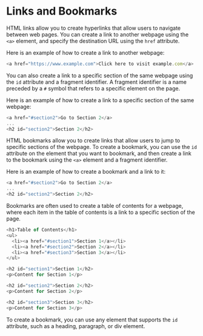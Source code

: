 # Links and Bookmarks

HTML links allow you to create hyperlinks that allow users to navigate between web pages. You can create a link to another webpage using the `<a>` element, and specify the destination URL using the `href` attribute.

Here is an example of how to create a link to another webpage:

```javascript
<a href="https://www.example.com">Click here to visit example.com</a>
```

You can also create a link to a specific section of the same webpage using the `id` attribute and a fragment identifier. A fragment identifier is a name preceded by a `#` symbol that refers to a specific element on the page.

Here is an example of how to create a link to a specific section of the same webpage:

```javascript
<a href="#section2">Go to Section 2</a>
...
<h2 id="section2">Section 2</h2>
```

HTML bookmarks allow you to create links that allow users to jump to specific sections of the webpage. To create a bookmark, you can use the `id` attribute on the element that you want to bookmark, and then create a link to the bookmark using the `<a>` element and a fragment identifier.

Here is an example of how to create a bookmark and a link to it:

```javascript
<a href="#section2">Go to Section 2</a>
...
<h2 id="section2">Section 2</h2>
```

Bookmarks are often used to create a table of contents for a webpage, where each item in the table of contents is a link to a specific section of the page.

```javascript
<h1>Table of Contents</h1>
<ul>
  <li><a href="#section1">Section 1</a></li>
  <li><a href="#section2">Section 2</a></li>
  <li><a href="#section3">Section 3</a></li>
</ul>

<h2 id="section1">Section 1</h2>
<p>Content for Section 1</p>

<h2 id="section2">Section 2</h2>
<p>Content for Section 2</p>

<h2 id="section3">Section 3</h2>
<p>Content for Section 3</p>
```

To create a bookmark, you can use any element that supports the `id` attribute, such as a heading, paragraph, or div element.
